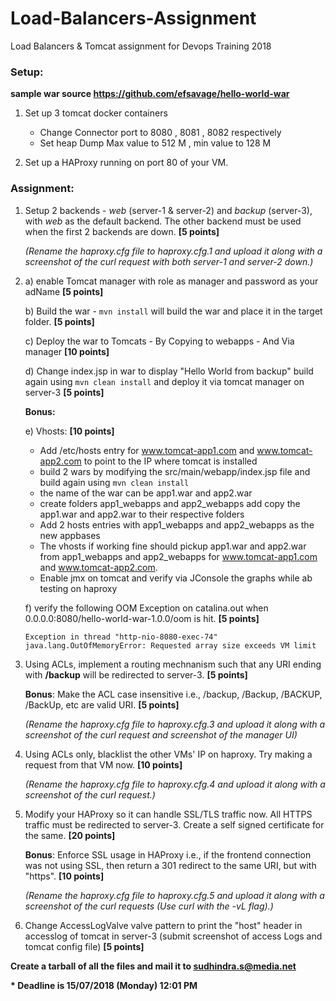 # Load-Balancers-Assignment

Load Balancers & Tomcat assignment for Devops Training 2018

### Setup:

**sample war source https://github.com/efsavage/hello-world-war**

1. Set up 3 tomcat docker containers
   - Change Connector port to 8080 , 8081 , 8082 respectively
   - Set heap Dump Max value to 512 M , min value to 128 M

2. Set up a HAProxy running on port 80 of your VM.

### Assignment:

1. Setup 2 backends - _web_ (server-1 & server-2) and _backup_ (server-3), with _web_ as the default backend. The other backend must be used when the first 2 backends are down. **[5 points]**

   _(Rename the haproxy.cfg file to haproxy.cfg.1 and upload it along with a screenshot of the curl request with both server-1 and server-2 down.)_

2. 
    a) enable Tomcat manager with role as manager and password as your adName **[5 points]**

    b) Build the war
        - `mvn install` will build the war and place it in the target folder.  **[5 points]**

    c) Deploy the war to Tomcats
        - By Copying to webapps
        - And Via manager   **[10 points]**

    d) Change index.jsp in war to display "Hello World from backup" build again using `mvn clean install` and deploy it via tomcat manager on server-3  **[5 points]**

    **Bonus:**

    e) Vhosts: **[10 points]**
        
	* Add /etc/hosts entry for www.tomcat-app1.com and www.tomcat-app2.com to point to the IP where tomcat is installed
	* build 2 wars by modifying the src/main/webapp/index.jsp file and build again using `mvn clean install`
	* the name of the war can be app1.war and app2.war
	* create folders app1_webapps and app2_webapps add copy the app1.war and app2.war to their respective folders
	* Add 2 hosts entries with app1_webapps and app2_webapps as the new appbases
	* The vhosts if working fine should pickup app1.war and app2.war from app1_webapps and app2_webapps for www.tomcat-app1.com and www.tomcat-app2.com.
	* Enable jmx on tomcat and verify via JConsole the graphs while ab testing on haproxy

    f) verify the following OOM Exception on catalina.out when 0.0.0.0:8080/hello-world-war-1.0.0/oom is hit. **[5 points]**
    
    `Exception in thread "http-nio-8080-exec-74" java.lang.OutOfMemoryError: Requested array size exceeds VM limit`


3. Using ACLs, implement a routing mechnanism such that any URI ending with **/backup** will be redirected to server-3. **[5 points]**

   **Bonus**: Make the ACL case insensitive i.e., /backup, /Backup, /BACKUP, /BackUp, etc are valid URI. **[5 points]**

   _(Rename the haproxy.cfg file to haproxy.cfg.3 and upload it along with a screenshot of the curl request and screenshot of the manager UI)_ 

4. Using ACLs only, blacklist the other VMs' IP on haproxy. Try making a request from that VM now. **[10 points]**

   _(Rename the haproxy.cfg file to haproxy.cfg.4 and upload it along with a screenshot of the curl request.)_


5. Modify your HAProxy so it can handle SSL/TLS traffic now. All HTTPS traffic must be redirected to server-3. Create a self signed certificate for the same. **[20 points]**

   **Bonus**: Enforce SSL usage in HAProxy i.e., if the frontend connection was not using SSL, then return a 301 redirect to the same URI, but with "https". **[10 points]**
   
   _(Rename the haproxy.cfg file to haproxy.cfg.5 and upload it along with a screenshot of the curl requests (Use curl with the -vL flag).)_
 
6. Change AccessLogValve valve pattern to print the "host" header in accesslog of tomcat in server-3
   (submit screenshot of access Logs and tomcat config file) **[5 points]**

**Create a tarball of all the files and mail it to sudhindra.s@media.net**


**\* Deadline is 15/07/2018 (Monday) 12:01 PM**

